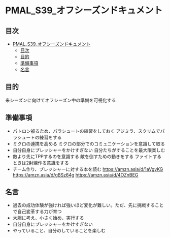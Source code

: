 # PMAL_S39_オフシーズンドキュメント

## 目次
- [PMAL\_S39\_オフシーズンドキュメント](#pmal_s39_オフシーズンドキュメント)
  - [目次](#目次)
  - [目的](#目的)
  - [準備事項](#準備事項)
  - [名言](#名言)


## 目的
来シーズンに向けてオフシーズン中の準備を可視化する

## 準備事項

 - パトロン被るため、パラシュートの練習をしておく
  アジミラ、スクリムでパラシュートの練習をする
 - ミクロの連携を高める
  ミクロの部分でのコミュニケーションを意識して取る
 - 自分自身にプレッシャーをかけすぎない
  自分たちがすることを最大限楽しむ
 - 敵より先にTPPするのを意識する
  敵を倒すための動きをする
  ファイトするときは2射線作る意識をする
 - チーム作り、プレッシャーに対する本を読む
  https://amzn.asia/d/1aVgvKG
  https://amzn.asia/d/gBSz64g
  https://amzn.asia/d/4OZnBEG

## 名言
 - 過去の成功体験が強ければ強いほど変化が難しい。ただ、先に挑戦することで自己変革する力が育つ
 - 大胆に考え、小さく始め、実行する
 - 自分自身にプレッシャーをかけすぎない
 - やっていること、自分のしていることを楽しむ


